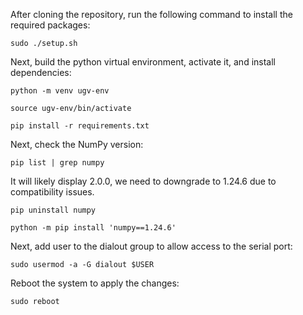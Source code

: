After cloning the repository, run the following command to install the required packages:
```
sudo ./setup.sh
```

Next, build the python virtual environment, activate it, and install dependencies:
```
python -m venv ugv-env

source ugv-env/bin/activate

pip install -r requirements.txt
```

Next, check the NumPy version:
```
pip list | grep numpy
```
It will likely display 2.0.0, we need to downgrade to 1.24.6 due to compatibility issues.
```
pip uninstall numpy

python -m pip install 'numpy==1.24.6'
```

Next, add user to the dialout group to allow access to the serial port:
```
sudo usermod -a -G dialout $USER
```

Reboot the system to apply the changes:
```
sudo reboot
```

